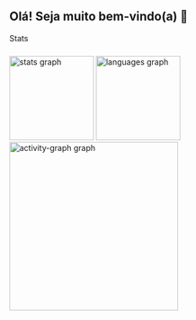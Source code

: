 ## Olá! Seja muito bem-vindo(a) 👋
<p align="left">Stats</p>

###

<div align="left">
  <img src="https://github-readme-stats.vercel.app/api?username=RenatoOliveiraCosta&hide_title=false&hide_rank=false&show_icons=true&include_all_commits=true&count_private=true&disable_animations=false&theme=gruvbox_light&locale=en&hide_border=false&order=1" height="150" alt="stats graph"  />
  <img src="https://github-readme-stats.vercel.app/api/top-langs?username=RenatoOliveiraCosta&locale=en&hide_title=false&layout=compact&card_width=320&langs_count=5&theme=gruvbox_light&hide_border=false&order=2" height="150" alt="languages graph"  />
  <img src="https://github-readme-activity-graph.vercel.app/graph?username=RenatoOliveiraCosta&radius=16&theme=react&area=true&order=5" height="300" alt="activity-graph graph"  />
</div>

###

